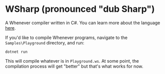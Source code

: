 # WSharp (pronounced "dub Sharp")
A Whenever compiler written in C#. You can learn more about the language [here](http://www.dangermouse.net/esoteric/whenever.html).

If you'd like to compile Whenever programs, navigate to the `Samples\Playground` directory, and run:
```
dotnet run
```
This will compile whatever is in `Playground.ws`. At some point, the compilation process will get "better" but that's what works for now.
